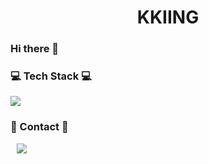 <h1 align="center"> KKIING</h1>
<h3 align="left"> Hi there 👋</h3>

<h3 align="left">💻 Tech Stack 💻</h3>
<p align="left">
  <img src="https://img.shields.io/badge/C++-00599C?style=flat-square&logo=C%2B%2B&logoColor=white"/></a>
</p>

<h3 align="left">💌 Contact 💌</h3>
<p align="left">
<a href="https://www.instagram.com/control_record/?hl=ko">
    <img 
        src="http://img.shields.io/badge/-Instagram-black?style=flat&logo=Instagram&link=https://www.instagram.com/control_record/?hl=ko"
        style="height : auto; margin-left : 10px; margin-right : 10px;"/>
</a>
 </p>
